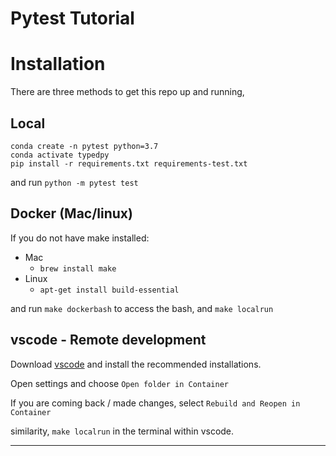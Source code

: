 # Pytest Tutorial

# Installation

There are three methods to get this repo up and running, 

## Local

```
conda create -n pytest python=3.7
conda activate typedpy
pip install -r requirements.txt requirements-test.txt
```

and run `python -m pytest test` 

## Docker (Mac/linux)

If you do not have make installed:

* Mac
  * `brew install make`
* Linux
  * `apt-get install build-essential`

and run `make dockerbash` to access the bash, and `make localrun` 

## vscode - Remote development

Download [vscode](https://code.visualstudio.com/) and install the recommended installations. 

Open settings and choose `Open folder in Container` 

If you are coming back / made changes, select `Rebuild and Reopen in Container` 

similarity, `make localrun` in the terminal within vscode.

----


